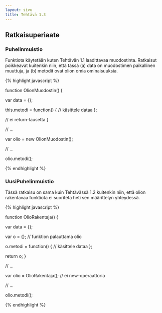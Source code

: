 ```yaml
---
layout: sivu
title: Tehtävä 1.3
---
```


## Ratkaisuperiaate



### Puhelinmuistio

Funktiota käytetään kuten Tehtävän 1.1 laadittavaa muodostinta. Ratkaisut poikkeavat kuitenkin niin, että tässä (a) data on muodostimen paikallinen muuttuja, ja (b) metodit ovat olion omia ominaisuuksia.

{% highlight javascript %}

function OlionMuodostin() {

  var data = {};
  
  this.metodi = function() {
    // käsittele dataa
  };

  // ei return-lausetta
}

// ...

var olio = new OlionMuodostin();

// ...

olio.metodi();

{% endhighlight %}



### UusiPuhelinmuistio

Tässä ratkaisu on sama kuin Tehtävässä 1.2 kuitenkin niin, että olion rakentavaa funktiota ei suoriteta heti sen määrittelyn yhteydessä.


{% highlight javascript %}

function OlioRakentaja() {

  var data = {};
  
  var o = {}; // funktion palauttama olio
  
  o.metodi = function() {
    // käsittele dataa
  };

  return o;
}

// ...

var olio = OlioRakentaja(); // ei new-operaattoria

// ...

olio.metodi();

{% endhighlight %}


